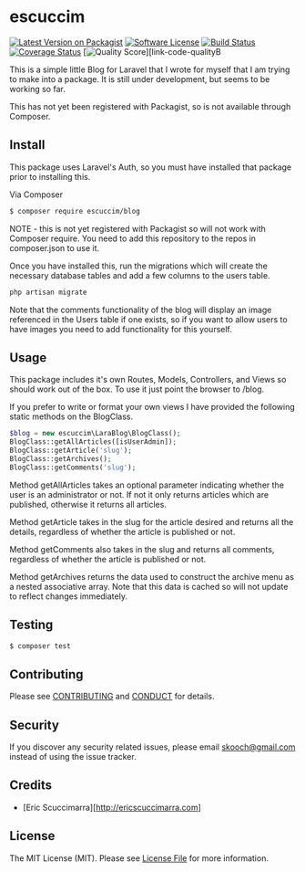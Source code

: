 # escuccim

[![Latest Version on Packagist][ico-version]][link-packagist]
[![Software License][ico-license]](LICENSE.md)
[![Build Status][ico-travis]][link-travis]
[![Coverage Status][ico-scrutinizer]][link-scrutinizer]
[![Quality Score][ico-code-quality]][link-code-qualityB

This is a simple little Blog for Laravel that I wrote for myself that I am trying to make into a package. It is still under development, but seems to be working so far.

This has not yet been registered with Packagist, so is not available through Composer.

## Install

This package uses Laravel's Auth, so you must have installed that package prior to installing this.

Via Composer

``` bash
$ composer require escuccim/blog
```
NOTE - this is not yet registered with Packagist so will not work with Composer require. You need to add this repository to the repos in composer.json to use it. 

Once you have installed this, run the migrations which will create the necessary database tables and add a few columns to the users table.

``` bash
php artisan migrate
``` 


Note that the comments functionality of the blog will display an image referenced in the Users table if one exists, so if you want to allow users to have images you need to add functionality for this yourself.

## Usage

This package includes it's own Routes, Models, Controllers, and Views so should work out of the box. To use it just point the browser to /blog.

If you prefer to write or format your own views I have provided the following static methods on the BlogClass.
``` php
$blog = new escuccim\LaraBlog\BlogClass();
BlogClass::getAllArticles([isUserAdmin]); 
BlogClass::getArticle('slug');
BlogClass::getArchives();
BlogClass::getComments('slug');
```

Method getAllArticles takes an optional parameter indicating whether the user is an administrator or not. If not it only returns articles which are published, otherwise it returns all articles.

Method getArticle takes in the slug for the article desired and returns all the details, regardless of whether the article is published or not.

Method getComments also takes in the slug and returns all comments, regardless of whether the article is published or not.

Method getArchives returns the data used to construct the archive menu as a nested associative array. Note that this data is cached so will not update to reflect changes immediately.

## Testing

``` bash
$ composer test
```

## Contributing

Please see [CONTRIBUTING](CONTRIBUTING.md) and [CONDUCT](CONDUCT.md) for details.

## Security

If you discover any security related issues, please email skooch@gmail.com instead of using the issue tracker.

## Credits

- [Eric Scuccimarra][http://ericscuccimarra.com]

## License

The MIT License (MIT). Please see [License File](LICENSE.md) for more information.

[ico-version]: https://img.shields.io/packagist/v/escuccim/blog.svg?style=flat-square
[ico-license]: https://img.shields.io/badge/license-MIT-brightgreen.svg?style=flat-square
[ico-travis]: https://img.shields.io/travis/escuccim/blog/master.svg?style=flat-square
[ico-scrutinizer]: https://img.shields.io/scrutinizer/coverage/g/escuccim/blog.svg?style=flat-square
[ico-code-quality]: https://img.shields.io/scrutinizer/g/escuccim/blog.svg?style=flat-square
[ico-downloads]: https://img.shields.io/packagist/dt/escuccim/blog.svg?style=flat-square

[link-packagist]: https://packagist.org/packages/escuccim/larablog
[link-travis]: https://travis-ci.org/escuccim/larablog
[link-scrutinizer]: https://scrutinizer-ci.com/g/escuccim/larablog/code-structure
[link-code-quality]: https://scrutinizer-ci.com/g/escuccim/larablog
[link-downloads]: https://packagist.org/packages/escuccim/larablog
[link-author]: https://github.com/escuccim

